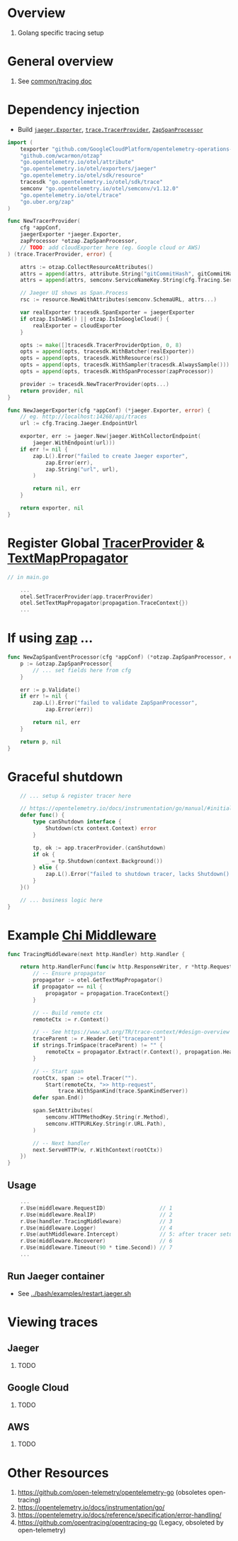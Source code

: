 # Overview
1. Golang specific tracing setup


# General overview
1. See [common/tracing doc](../common/observability/tracing.md)


# Dependency injection
- Build [`jaeger.Exporter`](https://pkg.go.dev/go.opentelemetry.io/otel/exporters/jaeger#Exporter), [`trace.TracerProvider`](https://pkg.go.dev/go.opentelemetry.io/otel/trace#TracerProvider), [`ZapSpanProcessor`](https://pkg.go.dev/github.com/wcarmon/otzap#ZapSpanProcessor)
```go
import (
    texporter "github.com/GoogleCloudPlatform/opentelemetry-operations-go/exporter/trace"
    "github.com/wcarmon/otzap"
    "go.opentelemetry.io/otel/attribute"
    "go.opentelemetry.io/otel/exporters/jaeger"
    "go.opentelemetry.io/otel/sdk/resource"
    tracesdk "go.opentelemetry.io/otel/sdk/trace"
    semconv "go.opentelemetry.io/otel/semconv/v1.12.0"
    "go.opentelemetry.io/otel/trace"
    "go.uber.org/zap"
)

func NewTracerProvider(
    cfg *appConf,
    jaegerExporter *jaeger.Exporter,
    zapProcessor *otzap.ZapSpanProcessor,
    // TODO: add cloudExporter here (eg. Google cloud or AWS)
) (trace.TracerProvider, error) {

    attrs := otzap.CollectResourceAttributes()
    attrs = append(attrs, attribute.String("gitCommitHash", gitCommitHash)) // See ./git_version_info.md
    attrs = append(attrs, semconv.ServiceNameKey.String(cfg.Tracing.ServiceName))

    // Jaeger UI shows as Span.Process
    rsc := resource.NewWithAttributes(semconv.SchemaURL, attrs...)

    var realExporter tracesdk.SpanExporter = jaegerExporter
    if otzap.IsInAWS() || otzap.IsInGoogleCloud() {
        realExporter = cloudExporter
    }

    opts := make([]tracesdk.TracerProviderOption, 0, 8)
    opts = append(opts, tracesdk.WithBatcher(realExporter))
    opts = append(opts, tracesdk.WithResource(rsc))
    opts = append(opts, tracesdk.WithSampler(tracesdk.AlwaysSample())) // TODO: tune to meet your requirements
    opts = append(opts, tracesdk.WithSpanProcessor(zapProcessor))

    provider := tracesdk.NewTracerProvider(opts...)
    return provider, nil
}

func NewJaegerExporter(cfg *appConf) (*jaeger.Exporter, error) {
    // eg. http://localhost:14268/api/traces
    url := cfg.Tracing.Jaeger.EndpointUrl

    exporter, err := jaeger.New(jaeger.WithCollectorEndpoint(
        jaeger.WithEndpoint(url)))
    if err != nil {
        zap.L().Error("failed to create Jaeger exporter",
            zap.Error(err),
            zap.String("url", url),
        )

        return nil, err
    }

    return exporter, nil
}
```


# Register Global [TracerProvider](https://pkg.go.dev/go.opentelemetry.io/otel/trace#TracerProvider) & [TextMapPropagator](https://pkg.go.dev/go.opentelemetry.io/otel/propagation#TextMapPropagator)
```go
// in main.go

    ...
    otel.SetTracerProvider(app.tracerProvider)
    otel.SetTextMapPropagator(propagation.TraceContext{})
    ...
```


# If using [zap](./logging.zap.md) ...
```go
func NewZapSpanEventProcessor(cfg *appConf) (*otzap.ZapSpanProcessor, error) {
    p := &otzap.ZapSpanProcessor{
        // ... set fields here from cfg
    }

    err := p.Validate()
    if err != nil {
        zap.L().Error("failed to validate ZapSpanProcessor",
            zap.Error(err))

        return nil, err
    }

    return p, nil
}
```

# Graceful shutdown
```go
    // ... setup & register tracer here

	// https://opentelemetry.io/docs/instrumentation/go/manual/#initializing-a-new-tracer
	defer func() {
		type canShutdown interface {
			Shutdown(ctx context.Context) error
		}

		tp, ok := app.tracerProvider.(canShutdown)
		if ok {
			_ = tp.Shutdown(context.Background())
		} else {
			zap.L().Error("failed to shutdown tracer, lacks Shutdown() method")
		}
	}()

	// ... business logic here
}
```


# Example [Chi Middleware](https://github.com/go-chi/chi)
```go
func TracingMiddleware(next http.Handler) http.Handler {

    return http.HandlerFunc(func(w http.ResponseWriter, r *http.Request) {
        // -- Ensure propagator
        propagator := otel.GetTextMapPropagator()
        if propagator == nil {
            propagator = propagation.TraceContext{}
        }

        // -- Build remote ctx
        remoteCtx := r.Context()

        // -- See https://www.w3.org/TR/trace-context/#design-overview
        traceParent := r.Header.Get("traceparent")
        if strings.TrimSpace(traceParent) != "" {
            remoteCtx = propagator.Extract(r.Context(), propagation.HeaderCarrier(r.Header))
        }

        // -- Start span
        rootCtx, span := otel.Tracer("").
            Start(remoteCtx, ">> http-request",
                trace.WithSpanKind(trace.SpanKindServer))
        defer span.End()

        span.SetAttributes(
            semconv.HTTPMethodKey.String(r.Method),
            semconv.HTTPURLKey.String(r.URL.Path),
    	)

		// -- Next handler
		next.ServeHTTP(w, r.WithContext(rootCtx))
	})
}
```

## Usage
```go
    ...
	r.Use(middleware.RequestID)                 // 1
	r.Use(middleware.RealIP)                    // 2
	r.Use(handler.TracingMiddleware)            // 3
	r.Use(middleware.Logger)                    // 4
	r.Use(authMiddleware.Intercept)             // 5: after tracer setup
	r.Use(middleware.Recoverer)                 // 6
	r.Use(middleware.Timeout(90 * time.Second)) // 7
    ...
```

## Run Jaeger container
- See [../bash/examples/restart.jaeger.sh](https://github.com/wcarmon/docs/blob/main/bash/examples/restart.jaeger.sh)



# Viewing traces

## Jaeger
1. TODO


## Google Cloud
1. TODO


## AWS
1. TODO


# Other Resources
1. https://github.com/open-telemetry/opentelemetry-go (obsoletes open-tracing)
1. https://opentelemetry.io/docs/instrumentation/go/
1. https://opentelemetry.io/docs/reference/specification/error-handling/
1. https://github.com/opentracing/opentracing-go (Legacy, obsoleted by open-telemetry)
